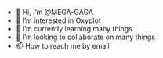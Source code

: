 - 👋 Hi, I’m @MEGA-GAGA
- 👀 I’m interested in Oxyplot
- 🌱 I’m currently learning many things
- 💞️ I’m looking to collaborate on many things
- 📫 How to reach me by email

<!---
MEGA-GAGA/MEGA-GAGA is a ✨ special ✨ repository because its `README.md` (this file) appears on your GitHub profile.
You can click the Preview link to take a look at your changes.
--->
